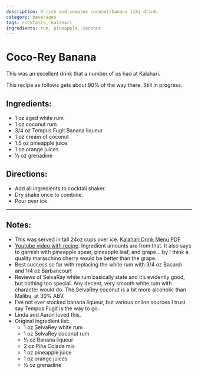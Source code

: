 ```yaml
---
description: A rich and complex coconut/banana tiki drink. 
category: beverages
tags: cocktails, kalahari
ingredients: rum, pineapple, coconut
---
```


# Coco-Rey Banana 

This was an excellent drink that a number of us had at Kalahari. 

This recipe as follows gets about 90% of the way there. Still in progress. 

## Ingredients:

- 1 oz aged white rum
- 1 oz coconut rum
- 3/4 oz Tempus Fugit Banana liqueur
- 1 oz cream of coconut
- 1.5 oz pineapple juice
- 1 oz orange juices
- ½ oz grenadine

## Directions:

- Add all ingredients to cocktail shaker.
- Dry shake once to combine.
- Pour over ice.

* * *

## Notes: 

- This was served in tall 24oz cups over ice. [Kalahari Drink Menu PDF](https://www.kalahariresorts.com/media/lepayhnz/pa-cabana-drink-menu-115x11-050624_.pdf)
- [Youtube video with recipe](https://www.youtube.com/watch?v=7tsNY-vKvXQ). Ingredient amounts are from that. It also says to garnish with pineapple spear, pineapple leaf, and grape... by I think a quality maraschino cherry would be better than the grape.
- Best success so far with replacing the white rum with 3/4 oz Bacardi and 1/4 oz Barbancourt 
- Reviews of SelvaRay white rum basically state and it’s evidently good, but nothing too special. Any decent, very smooth white rum with character would do. The SelvaRey coconut is a bit more alcoholic than Malibu, at 30% ABV. 
- I’ve not ever stocked banana liqueur, but various online sources I trust say Tempus Fugit is the way to go.
- Linda and Aaron loved this.
- Original ingredient list:
    - 1 oz SelvaRey white rum
    - 1 oz SelvaRey coconut rum
    - ½ oz Banana liqueur
    - 2 oz Piña Colada mix
    - 1 oz pineapple juice
    - 1 oz orange juices
    - ½ oz grenadine


